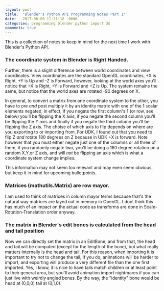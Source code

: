 ```yaml
---
layout: post
title:  "Blender's Python API Programming Notes Part 1"
date:   2017-06-06 11:21:18 -0600
categories: programming blender python import 3d
comments: true
---
```


This is a collection of notes to keep in mind for the next time I work with Blender's Python API.

### The coordinate system in Blender is Right Handed.

Further, there is a slight difference between world coordinates and view coordinates.
View coordinates are the standard OpenGL coordinates, +X is Right, +Y is Up and -Z is Forward,
however, looking at the world axes you'll notice that +X is Right, +Y is Forward and +Z is Up.
The system remains the same, but notice that the world axes are rotated -90 degrees on X.

In general, to convert a matrix from one coordinate system to the other, you have to pre *and* post
multiply it by an identity matrix with one of the 1 scalar elements negated, in effect,
if you negate the first column's 1 (or row, see below) you'll be flipping the X axis,
if you negate the second column you'll be flipping the Y axis 
and finally if you negate the third column you'll be flipping the Z axis.
The choise of which axis to flip depends on where are you exporting to or importing from,
For UDK, I found out that you need to flip Z *and* rotate 180 degrees on Z because in UDK +X is forward.
Note however that you must either negate just one of the columns or all three of them, if you randomly negate
two, you'll be doing a 180 degree rotation on a random X,Y,or Z axis, and will *not* be flipping an axis which
is what a coordinate system change implies.

This information may not seem too relevant and may even seem obvious,
but keep it in mind for upcoming bulletpoints.

### Matrices (mathutils.Matrix) are row mayor.

I am used to think of matrices in column mayor terms because that's the natural way matrices are layed out in memory
in OpenGL. I dont think this has much of an impact on the actual code as transforms are done in Scale-Rotation-Translation order anyway.

### The matrix in Blender's edit bones is calculated from the head and tail position

Now we can directly set the matrix in an EditBone, and from that, the head and tail will be computed (except for the length of the bone),
but what really matters internally is the head and tail. For this reason, when importing it is important to try not to change the tail,
if you do, animations will be harder to import, and exporting will produce a very different file than the one first imported.
Yes, I know, it is nice to have tails match children or at least point to their general area, but you'll avoid animation import nightmares
if you can just live with weirdly angled bones.
By the way, the "identity" bone would be head at (0,0,0) tail at (0,1,0).

